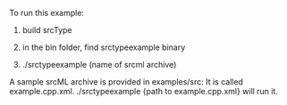 To run this example: 

1. build srcType

2. in the bin folder, find srctypeexample binary

3. ./srctypeexample (name of srcml archive)


A sample srcML archive is provided in examples/src: It is called example.cpp.xml. ./srctypeexample {path to example.cpp.xml} will run it.

